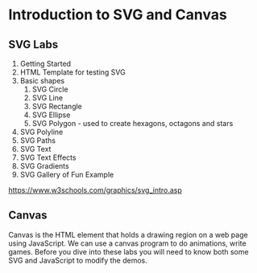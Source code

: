 # Introduction to SVG and Canvas

## SVG Labs

1. Getting Started
2. HTML Template for testing SVG
3. Basic shapes
    1. SVG Circle
    2. SVG Line
    3. SVG Rectangle
    4. SVG Ellipse
    5. SVG Polygon - used to create hexagons, octagons and stars
8. SVG Polyline
9. SVG Paths
10. SVG Text
11. SVG Text Effects
12. SVG Gradients
13. SVG Gallery of Fun Example

https://www.w3schools.com/graphics/svg_intro.asp

## Canvas
Canvas is the HTML element that holds a drawing region on a web page using JavaScript.  We can use a canvas program to do animations, write games.  Before you dive into these labs
you will need to know both some SVG and JavaScript to modify the demos.

